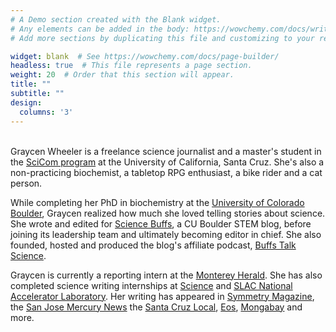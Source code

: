 ```yaml
---
# A Demo section created with the Blank widget.
# Any elements can be added in the body: https://wowchemy.com/docs/writing-markdown-latex/
# Add more sections by duplicating this file and customizing to your requirements.

widget: blank  # See https://wowchemy.com/docs/page-builder/
headless: true  # This file represents a page section.
weight: 20  # Order that this section will appear.
title: ""
subtitle: ""
design:
  columns: '3'
---
```


\
Graycen Wheeler is a freelance science journalist and a master's student in the [SciCom program](https://scicom.ucsc.edu/about/index.html) at the University of California, Santa Cruz. She's also a non-practicing biochemist, a tabletop RPG enthusiast, a bike rider and a cat person.

While completing her PhD in biochemistry at the [University of Colorado Boulder](https://www.colorado.edu/lab/liu/), Graycen realized how much she loved telling stories about science. She wrote and edited for [Science Buffs](https://sciencebuffs.org/), a CU Boulder STEM blog, before joining its leadership team and ultimately becoming editor in chief. She also founded, hosted and produced the blog's affiliate podcast, [Buffs Talk Science](https://buffstalkscience.com).

Graycen is currently a reporting intern at the [Monterey Herald](https://www.montereyherald.com/author/graycen-wheeler/). She has also completed science writing internships at [Science](https://www.science.org/content/author/graycen-wheeler) and [SLAC National Accelerator Laboratory](https://www6.slac.stanford.edu/). Her writing has appeared in [Symmetry Magazine](https://www.symmetrymagazine.org/), the [San Jose Mercury News](https://www.mercurynews.com/) the [Santa Cruz Local](https://santacruzlocal.org/), [Eos](https://eos.org/), [Mongabay](https://news.mongabay.com/) and more.

